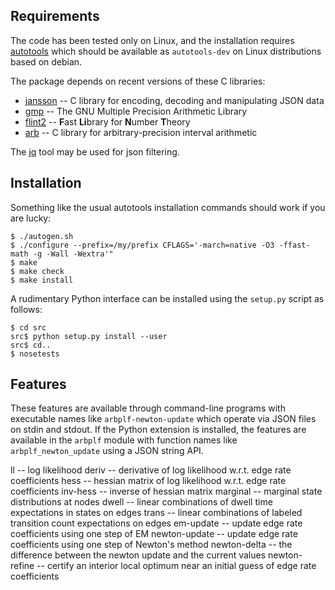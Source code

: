 Requirements
------------

The code has been tested only on Linux, and the installation requires
[autotools](https://www.gnu.org/software/automake/manual/html_node/Autotools-Introduction.html)
which should be available as `autotools-dev`
on Linux distributions based on debian.

The package depends on recent versions of these C libraries:
 * [jansson](https://github.com/akheron/jansson)
   -- C library for encoding, decoding and manipulating JSON data
 * [gmp](https://gmplib.org/)
   -- The GNU Multiple Precision Arithmetic Library
 * [flint2](https://github.com/wbhart/flint2)
   -- <b>F</b>ast <b>Li</b>brary for <b>N</b>umber <b>T</b>heory
 * [arb](https://github.com/fredrik-johansson/arb)
   -- C library for arbitrary-precision interval arithmetic

The [jq](https://stedolan.github.io/jq/) tool may be used for json filtering.


Installation
------------

Something like the usual autotools installation commands should
work if you are lucky:

```shell
$ ./autogen.sh
$ ./configure --prefix=/my/prefix CFLAGS='-march=native -O3 -ffast-math -g -Wall -Wextra'"
$ make
$ make check
$ make install
```

A rudimentary Python interface can be installed using the `setup.py`
script as follows:

```shell
$ cd src
src$ python setup.py install --user
src$ cd..
$ nosetests
```

Features
--------

These features are available through command-line programs
with executable names like `arbplf-newton-update` which
operate via JSON files on stdin and stdout.
If the Python extension is installed, the features are available in the
`arbplf` module with function names like `arbplf_newton_update`
using a JSON string API.

ll -- log likelihood
deriv -- derivative of log likelihood w.r.t. edge rate coefficients
hess -- hessian matrix of log likelihood w.r.t. edge rate coefficients
inv-hess -- inverse of hessian matrix
marginal -- marginal state distributions at nodes
dwell -- linear combinations of dwell time expectations in states on edges
trans -- linear combinations of labeled transition count expectations on edges
em-update -- update edge rate coefficients using one step of EM
newton-update -- update edge rate coefficients using one step of Newton's method
newton-delta -- the difference between the newton update and the current values
newton-refine -- certify an interior local optimum near an initial
guess of edge rate coefficients
